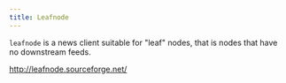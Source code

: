 ```yaml
---
title: Leafnode
---
```


`leafnode` is a news client suitable for "leaf" nodes, that is nodes that have no downstream feeds.

http://leafnode.sourceforge.net/
